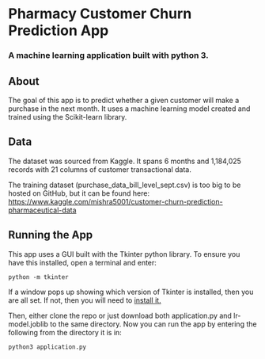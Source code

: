 # Pharmacy Customer Churn Prediction App
### A machine learning application built with python 3. 

## About
The goal of this app is to predict whether a given customer will make a purchase in the next month. It uses a machine learning model created and trained using the Scikit-learn library.

## Data
The dataset was sourced from Kaggle. It spans 6 months and 1,184,025 records with 21 columns of customer transactional data. 

The training dataset (purchase_data_bill_level_sept.csv) is too big to be hosted on GitHub, but it can be found here:
https://www.kaggle.com/mishra5001/customer-churn-prediction-pharmaceutical-data

## Running the App
This app uses a GUI built with the Tkinter python library. To ensure you have this installed, open a terminal and enter:
```
python -m tkinter
```
If a window pops up showing which version of Tkinter is installed, then you are all set. If not, then you will need to [install it.](https://realpython.com/python-gui-tkinter/#building-your-first-python-gui-application-with-tkinter
)

Then, either clone the repo or just download both application.py and lr-model.joblib to the same directory. Now you can run the app by entering the following from the directory it is in:
```
python3 application.py
```
